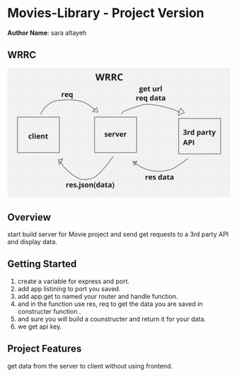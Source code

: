 # Movies-Library - Project Version

**Author Name**: sara altayeh

## WRRC

![wwrc](./assets/wrrc2.png)

## Overview

start build server for Movie project and send get requests to a 3rd party API and display data.

## Getting Started

<!-- What are the steps that a user must take in order to build this app on their own machine and get it running? -->
1. create a variable for express and port.
2. add app listining to port you saved.
3. add app.get to named your router and handle function.
4. and in the function use res, req to get the data you are saved in constructer function .
5. and sure you will build a counstructer and return it for your data.
6. we get api key.

## Project Features

get data from the server to client without using frontend.
